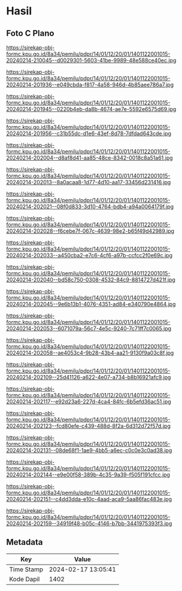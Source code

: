# Hasil

## Foto C Plano

https://sirekap-obj-formc.kpu.go.id/8a34/pemilu/pdpr/14/01/12/20/01/1401122001015-20240214-210045--d0029301-5603-41be-9989-48e588ce40ec.jpg

https://sirekap-obj-formc.kpu.go.id/8a34/pemilu/pdpr/14/01/12/20/01/1401122001015-20240214-201936--e049cbda-f817-4a58-946d-4b85aee786a7.jpg

https://sirekap-obj-formc.kpu.go.id/8a34/pemilu/pdpr/14/01/12/20/01/1401122001015-20240214-201945--0220b4eb-da8b-4674-ae7e-5592e6575d69.jpg

https://sirekap-obj-formc.kpu.go.id/8a34/pemilu/pdpr/14/01/12/20/01/1401122001015-20240214-201956--c31b55dc-d1e6-43ef-8d78-7dfdad643cde.jpg

https://sirekap-obj-formc.kpu.go.id/8a34/pemilu/pdpr/14/01/12/20/01/1401122001015-20240214-202004--d8af8d41-aa85-48ce-8342-0018c8a51a61.jpg

https://sirekap-obj-formc.kpu.go.id/8a34/pemilu/pdpr/14/01/12/20/01/1401122001015-20240214-202013--8a0acaa8-1d77-4d10-aa17-33456d231416.jpg

https://sirekap-obj-formc.kpu.go.id/8a34/pemilu/pdpr/14/01/12/20/01/1401122001015-20240214-202021--08f0d833-3d10-4764-bdb4-a94a0064179f.jpg

https://sirekap-obj-formc.kpu.go.id/8a34/pemilu/pdpr/14/01/12/20/01/1401122001015-20240214-202028--f6cebe7f-067c-4639-98e2-b65f49d42989.jpg

https://sirekap-obj-formc.kpu.go.id/8a34/pemilu/pdpr/14/01/12/20/01/1401122001015-20240214-202033--a450cba2-e7c6-4cf6-a97b-ccfcc2f0e69c.jpg

https://sirekap-obj-formc.kpu.go.id/8a34/pemilu/pdpr/14/01/12/20/01/1401122001015-20240214-202040--bd58c750-0308-4532-84c9-8814727d421f.jpg

https://sirekap-obj-formc.kpu.go.id/8a34/pemilu/pdpr/14/01/12/20/01/1401122001015-20240214-202045--9e6b13b1-4076-4351-ad84-e340790e4864.jpg

https://sirekap-obj-formc.kpu.go.id/8a34/pemilu/pdpr/14/01/12/20/01/1401122001015-20240214-202053--6071079a-56c7-4e5c-9240-7c71ff7c0065.jpg

https://sirekap-obj-formc.kpu.go.id/8a34/pemilu/pdpr/14/01/12/20/01/1401122001015-20240214-202058--ae4053c4-9b28-43b4-aa21-9130f9a03c8f.jpg

https://sirekap-obj-formc.kpu.go.id/8a34/pemilu/pdpr/14/01/12/20/01/1401122001015-20240214-202109--25d41126-a622-4e07-a734-b8b16921afc9.jpg

https://sirekap-obj-formc.kpu.go.id/8a34/pemilu/pdpr/14/01/12/20/01/1401122001015-20240214-202117--e92d23a6-227d-4ca4-84fc-6b5efd36ac51.jpg

https://sirekap-obj-formc.kpu.go.id/8a34/pemilu/pdpr/14/01/12/20/01/1401122001015-20240214-202123--fcd80efe-c439-488d-8f2a-6d312d72f57d.jpg

https://sirekap-obj-formc.kpu.go.id/8a34/pemilu/pdpr/14/01/12/20/01/1401122001015-20240214-202131--08de68f1-1ae9-4bb5-a6ec-c0c0e3c0ad38.jpg

https://sirekap-obj-formc.kpu.go.id/8a34/pemilu/pdpr/14/01/12/20/01/1401122001015-20240214-202144--e9e00f58-389b-4c35-9a39-f505f191cfcc.jpg

https://sirekap-obj-formc.kpu.go.id/8a34/pemilu/pdpr/14/01/12/20/01/1401122001015-20240214-202151--c4dd3dda-e10c-4aad-aca9-5aa86fac483e.jpg

https://sirekap-obj-formc.kpu.go.id/8a34/pemilu/pdpr/14/01/12/20/01/1401122001015-20240214-202159--34919f48-b05c-4146-b7bb-3441975393f3.jpg


## Metadata

| Key        | Value               |
| ---------- | ------------------- |
| Time Stamp | 2024-02-17 13:05:41 |
| Kode Dapil | 1402                |



